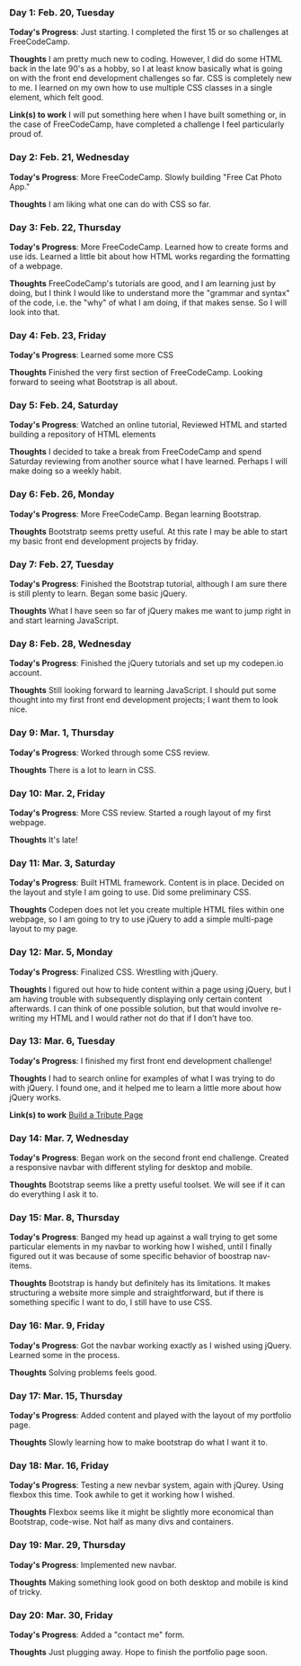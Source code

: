 ### Day 1: Feb. 20, Tuesday

**Today's Progress**: Just starting. I completed the first 15 or so challenges at FreeCodeCamp. 

**Thoughts** I am pretty much new to coding. However, I did do some HTML back in the late 90's as a hobby, so I at least know basically what is going on with the front end development challenges so far. CSS is completely new to me. I learned on my own how to use multiple CSS classes in a single element, which felt good.

**Link(s) to work** I will put something here when I have built something or, in the case of FreeCodeCamp, have completed a challenge I feel particularly proud of.

### Day 2: Feb. 21, Wednesday

**Today's Progress**: More FreeCodeCamp. Slowly building "Free Cat Photo App."

**Thoughts** I am liking what one can do with CSS so far.

### Day 3: Feb. 22, Thursday

**Today's Progress**: More FreeCodeCamp. Learned how to create forms and use ids. Learned a little bit about how HTML works regarding the formatting of a webpage.

**Thoughts** FreeCodeCamp's tutorials are good, and I am learning just by doing, but I think I would like to understand more the "grammar and syntax" of the code, i.e. the "why" of what I am doing, if that makes sense. So I will look into that.

### Day 4: Feb. 23, Friday

**Today's Progress**: Learned some more CSS 

**Thoughts** Finished the very first section of FreeCodeCamp. Looking forward to seeing what Bootstrap is all about.

### Day 5: Feb. 24, Saturday

**Today's Progress**: Watched an online tutorial, Reviewed HTML and started building a repository of HTML elements

**Thoughts** I decided to take a break from FreeCodeCamp and spend Saturday reviewing from another source what I have learned. Perhaps I will make doing so a weekly habit.

### Day 6: Feb. 26, Monday

**Today's Progress**: More FreeCodeCamp. Began learning Bootstrap.

**Thoughts** Bootstratp seems pretty useful. At this rate I may be able to start my basic front end development projects by friday.

### Day 7: Feb. 27, Tuesday

**Today's Progress**: Finished the Bootstrap tutorial, although I am sure there is still plenty to learn. Began some basic jQuery.

**Thoughts** What I have seen so far of jQuery makes me want to jump right in and start learning JavaScript.

### Day 8: Feb. 28, Wednesday

**Today's Progress**: Finished the jQuery tutorials and set up my codepen.io account.

**Thoughts** Still looking forward to learning JavaScript. I should put some thought into my first front end development projects; I want them to look nice. 

### Day 9: Mar. 1, Thursday

**Today's Progress**: Worked through some CSS review.

**Thoughts** There is a lot to learn in CSS. 

### Day 10: Mar. 2, Friday

**Today's Progress**: More CSS review. Started a rough layout of my first webpage.

**Thoughts** It's late! 

### Day 11: Mar. 3, Saturday

**Today's Progress**: Built HTML framework. Content is in place. Decided on the layout and style I am going to use. Did some preliminary CSS.

**Thoughts** Codepen does not let you create multiple HTML files within one webpage, so I am going to try to use jQuery to add a simple multi-page layout to my page.

### Day 12: Mar. 5, Monday

**Today's Progress**: Finalized CSS. Wrestling with jQuery.

**Thoughts** I figured out how to hide content within a page using jQuery, but I am having trouble with subsequently displaying only certain content afterwards. I can think of one possible solution, but that would involve re-writing my HTML and I would rather not do that if I don’t have too. 

### Day 13: Mar. 6, Tuesday

**Today's Progress**: I finished my first front end development challenge!

**Thoughts** I had to search online for examples of what I was trying to do with jQuery. I found one, and it helped me to learn a little more about how jQuery works.

**Link(s) to work** [Build a Tribute Page](https://codepen.io/JohnMayes/pen/paBYOB)

### Day 14: Mar. 7, Wednesday

**Today's Progress**: Began work on the second front end challenge. Created a responsive navbar with different styling for desktop and mobile.

**Thoughts** Bootstrap seems like a pretty useful toolset. We will see if it can do everything I ask it to.

### Day 15: Mar. 8, Thursday

**Today's Progress**: Banged my head up against a wall trying to get some particular elements in my navbar to working how I wished, until I finally figured out it was because of some specific behavior of boostrap nav-items.

**Thoughts** Bootstrap is handy but definitely has its limitations. It makes structuring a website more simple and straightforward, but if there is something specific I want to do, I still have to use CSS.

### Day 16: Mar. 9, Friday

**Today's Progress**: Got the navbar working exactly as I wished using jQuery. Learned some in the process.

**Thoughts** Solving problems feels good.

### Day 17: Mar. 15, Thursday

**Today's Progress**: Added content and played with the layout of my portfolio page.

**Thoughts** Slowly learning how to make bootstrap do what I want it to.

### Day 18: Mar. 16, Friday

**Today's Progress**: Testing a new nevbar system, again with jQurey. Using flexbox this time. Took awhile to get it working how I wished.

**Thoughts** Flexbox seems like it might be slightly more economical than Bootstrap, code-wise. Not half as many divs and containers.

### Day 19: Mar. 29, Thursday

**Today's Progress**: Implemented new navbar.

**Thoughts** Making something look good on both desktop and mobile is kind of tricky.

### Day 20: Mar. 30, Friday

**Today's Progress**: Added a "contact me" form.

**Thoughts** Just plugging away. Hope to finish the portfolio page soon.



<!--
# 100 Days Of Code - Log

### Day 0: February 30, 2016 (Example 1)
##### (delete me or comment me out)

**Today's Progress**: Fixed CSS, worked on canvas functionality for the app.

**Thoughts:** I really struggled with CSS, but, overall, I feel like I am slowly getting better at it. Canvas is still new for me, but I managed to figure out some basic functionality.

**Link to work:** [Calculator App](http://www.example.com)

### Day 0: February 30, 2016 (Example 2)
##### (delete me or comment me out)

**Today's Progress**: Fixed CSS, worked on canvas functionality for the app.

**Thoughts**: I really struggled with CSS, but, overall, I feel like I am slowly getting better at it. Canvas is still new for me, but I managed to figure out some basic functionality.

**Link(s) to work**: [Calculator App](http://www.example.com)


### Day 1: June 27, Monday

**Today's Progress**: I've gone through many exercises on FreeCodeCamp.

**Thoughts** I've recently started coding, and it's a great feeling when I finally solve an algorithm challenge after a lot of attempts and hours spent.

**Link(s) to work**
1. [Find the Longest Word in a String](https://www.freecodecamp.com/challenges/find-the-longest-word-in-a-string)
2. [Title Case a Sentence](https://www.freecodecamp.com/challenges/title-case-a-sentence)
-->

